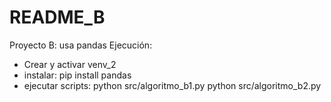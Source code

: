# README_B
Proyecto B: usa pandas
Ejecución:
- Crear y activar venv_2
- instalar: pip install pandas
- ejecutar scripts: python src/algoritmo_b1.py  python src/algoritmo_b2.py
